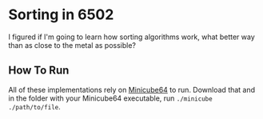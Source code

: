 # Sorting in 6502

I figured if I'm going to learn how sorting algorithms work, what better way than as close to the metal as possible?

## How To Run

All of these implementations rely on [Minicube64](https://aeriform.gitbook.io/minicube64/) to run. Download that and in the folder with your Minicube64 executable, run `./minicube ./path/to/file`.
